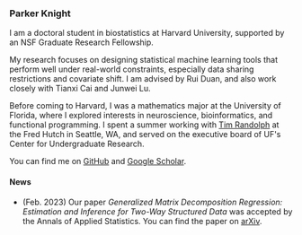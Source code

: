 <link rel="stylesheet" href="https://cdn.simplecss.org/simple.min.css">

<link rel="stylesheet" href="custom.css">

### Parker Knight 

I am a doctoral student in biostatistics at Harvard
University, supported by an NSF Graduate Research Fellowship. 

My research focuses on designing statistical machine learning tools that perform well under real-world constraints, especially data sharing restrictions and covariate shift. I am advised by Rui Duan, and also work closely with Tianxi Cai and Junwei Lu.

 
Before coming to Harvard, I was a mathematics major at the University of
Florida, where I explored interests in neuroscience, bioinformatics, and
functional programming. I spent a summer working with [Tim Randolph](https://www.fredhutch.org/en/faculty-lab-directory/randolph-tim.html) at the Fred Hutch
in Seattle, WA, and served on the executive board of UF's Center for Undergraduate
Research.

You can find me on [GitHub](https://www.github.com/pknight24) and [Google Scholar](https://scholar.google.com/citations?user=NRV4UhwAAAAJ&hl=en&oi=ao).

#### News 

* (Feb. 2023) Our paper *Generalized Matrix Decomposition Regression: Estimation and Inference for Two-Way Structured Data* was accepted by the Annals of Applied Statistics. You can find the paper on [arXiv](https://arxiv.org/abs/2104.08408).
